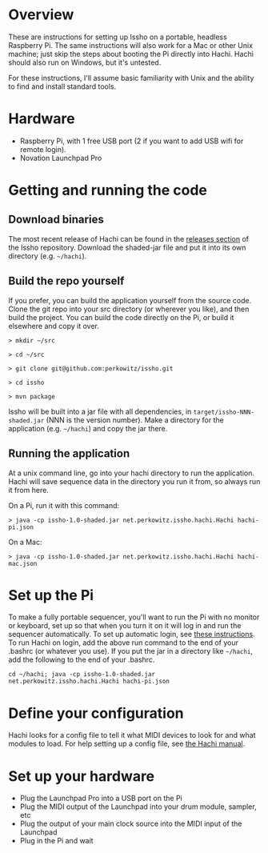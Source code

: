 # Overview

These are instructions for setting up Issho on a portable, headless Raspberry Pi. The same 
instructions will also work for a Mac or other Unix machine; just skip the steps about 
booting the Pi directly into Hachi. Hachi should also run on Windows, but it's untested.

For these instructions, I'll assume basic familiarity with Unix and the ability to find and 
install standard tools.

# Hardware

- Raspberry Pi, with 1 free USB port (2 if you want to add USB wifi for remote login).
- Novation Launchpad Pro

# Getting and running the code

## Download binaries

The most recent release of Hachi can be found in the 
[releases section](https://github.com/perkowitz/issho/releases) of the Issho repository. Download
the shaded-jar file and put it into its own directory (e.g. `~/hachi`).

## Build the repo yourself

If you prefer, you can build the application yourself from the source code.
Clone the git repo into your src directory (or wherever you like), and then build the project. 
You can build the code directly on the Pi, or build it elsewhere and copy it over.

`> mkdir ~/src`

`> cd ~/src`

`> git clone git@github.com:perkowitz/issho.git`

`> cd issho`

`> mvn package`

Issho will be built into a jar file with all dependencies, in `target/issho-NNN-shaded.jar` 
(NNN is the version number). Make a directory for the application (e.g. `~/hachi`) and
copy the jar there.

## Running the application

At a unix command line, go into your hachi directory to run the application. Hachi will save
sequence data in the directory you run it from, so always run it from here.

On a Pi, run it with this command:

`> java -cp issho-1.0-shaded.jar net.perkowitz.issho.hachi.Hachi hachi-pi.json`

On a Mac:

`> java -cp issho-1.0-shaded.jar net.perkowitz.issho.hachi.Hachi hachi-mac.json`


# Set up the Pi

To make a fully portable sequencer, you'll want to run the Pi with no monitor or keyboard, set up so 
that when you turn it on it will log in and run the sequencer automatically. To set up automatic login, 
see [these instructions](http://elinux.org/RPi_Debian_Auto_Login). To run Hachi on login,
add the above run command to the end of your .bashrc (or whatever you use). If you put the jar in
a directory like `~/hachi`, add the following to the end of your .bashrc.

`cd ~/hachi; java -cp issho-1.0-shaded.jar net.perkowitz.issho.hachi.Hachi hachi-pi.json` 


# Define your configuration

Hachi looks for a config file to tell it what MIDI devices to look for and what modules to load.
For help setting up a config file, see [the Hachi manual](hachi/hachi.md).


# Set up your hardware

- Plug the Launchpad Pro into a USB port on the Pi
- Plug the MIDI output of the Launchpad into your drum module, sampler, etc
- Plug the output of your main clock source into the MIDI input of the Launchpad
- Plug in the Pi and wait

